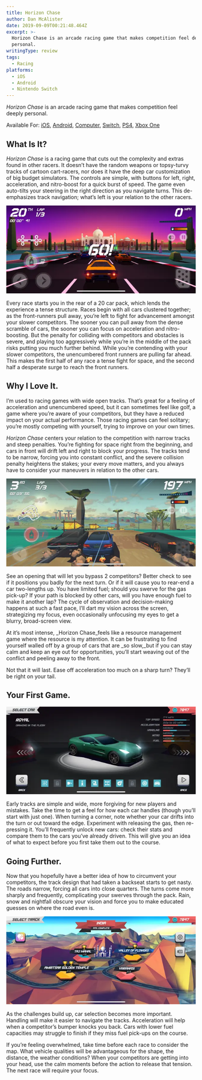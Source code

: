 ```yaml
---
title: Horizon Chase
author: Dan McAlister
date: 2019-09-09T00:21:48.464Z
excerpt: >-
  Horizon Chase is an arcade racing game that makes competition feel deeply
  personal.
writingType: review 
tags: 
  - Racing
platforms:
  - iOS
  - Android
  - Nintendo Switch
---
```

_Horizon Chase_ is an arcade racing game that makes competition feel deeply personal. 

Available For: [iOS](https://apps.apple.com/us/app/horizon-chase-world-tour/id991018252), [Android](https://play.google.com/store/apps/details?id=com.aquiris.horizonchase&hl=en_US), [Computer](https://store.steampowered.com/app/389140/Horizon_Chase_Turbo/), [Switch](https://www.nintendo.com/games/detail/horizon-chase-turbo-switch/), [PS4](https://store.playstation.com/en-us/product/UP0040-CUSA11275_00-HORIZONTURBOGAME), [Xbox One](https://www.microsoft.com/en-us/p/horizon-chase-turbo/bv3fzp8hc2t5?activetab=pivot%3Aoverviewtab)

## What Is It?

_Horizon Chase_ is a racing game that cuts out the complexity and extras found in other racers. It doesn’t have the random weapons or topsy-turvy tracks of cartoon cart-racers, nor does it have the deep car customization of big budget simulators. The controls are simple, with buttons for left, right, acceleration, and nitro-boost for a quick burst of speed. The game even auto-tilts your steering in the right direction as you navigate turns. This de-emphasizes track navigation; what’s left is your relation to the other racers.

![Picture of a car at the start line, behind all of its competitors. The Taj Mahal looms ahead.](/static/img/img_1750-3.webp)

Every race starts you in the rear of a 20 car pack, which lends the experience a tense structure. Races begin with all cars clustered together; as the front-runners pull away, you’re left to fight for advancement amongst your slower competitors. The sooner you can pull away from the dense scramble of cars, the sooner you can focus on acceleration and nitro-boosting. But the penalty for colliding with competitors and obstacles is severe, and playing too aggressively while you’re in the middle of the pack risks putting you much further behind. While you’re contending with your slower competitors, the unencumbered front runners are pulling far ahead. This makes the first half of any race a tense fight for space, and the second half a desperate surge to reach the front runners.

## Why I Love It.

I’m used to racing games with wide open tracks. That’s great for a feeling of acceleration and unencumbered speed, but it can sometimes feel like golf, a game where you’re aware of your competitors, but they have a reduced impact on your actual performance. Those racing games can feel solitary; you’re mostly competing with yourself, trying to improve on your own times. 

_Horizon Chase_ centers your relation to the competition with narrow tracks and steep penalties. You’re fighting for space right from the beginning, and cars in front will drift left and right to block your progress. The tracks tend to be narrow, forcing you into constant conflict, and the severe collision penalty heightens the stakes; your every move matters, and you always have to consider your maneuvers in relation to the other cars. 

![Picture of the player's car colliding with another as it tries to move ahead.](/static/img/img_1759-3.webp)

See an opening that will let you bypass 2 competitors? Better check to see if it positions you badly for the next turn. Or if it will cause you to rear-end a car two-lengths up. You have limited fuel; should you swerve for the gas pick-up? If your path is blocked by other cars, will you have enough fuel to make it another lap? The cycle of observation and decision-making happens at such a fast pace, I’ll dart my vision across the screen, strategizing my focus, even occasionally unfocusing my eyes to get a blurry, broad-screen view. 

At it’s most intense, _Horizon Chase_feels like a resource management game where the resource is my attention. It can be frustrating to find yourself walled off by a group of cars that are _so slow,_but if you can stay calm and keep an eye out for opportunities, you’ll start weaving out of the conflict and peeling away to the front. 

Not that it will last. Ease off acceleration too much on a sharp turn? They’ll be right on your tail.

## Your First Game.

![Picture of a car titled "Royal," with a listing of its stats.](/static/img/img_1747-3.webp)

Early tracks are simple and wide, more forgiving for new players and mistakes. Take the time to get a feel for how each car handles (though you’ll start with just one). When turning a corner, note whether your car drifts into the turn or out toward the edge. Experiment with releasing the gas, then re-pressing it. You’ll frequently unlock new cars: check their stats and compare them to the cars you’ve already driven. This will give you an idea of what to expect before you first take them out to the course.  

## Going Further.

Now that you hopefully have a better idea of how to circumvent your competitors, the track design that had taken a backseat starts to get nasty. The roads narrow, forcing all cars into close quarters. The turns come more sharply and frequently, complicating your swerves through the pack. Rain, snow and nightfall obscure your vision and force you to make educated guesses on where the road even is.

![Picture of a map of India, with multiple courses available.](/static/img/img_1744-3.webp)

As the challenges build up, car selection becomes more important. Handling will make it easier to navigate the tracks. Acceleration will help when a competitor’s bumper knocks you back. Cars with lower fuel capacities may struggle to finish if they miss fuel pick-ups on the course. 

If you’re feeling overwhelmed, take time before each race to consider the map. What vehicle qualities will be advantageous for the shape, the distance, the weather conditions? When your competitors are getting into your head, use the calm moments before the action to release that tension. The next race will require your focus.

